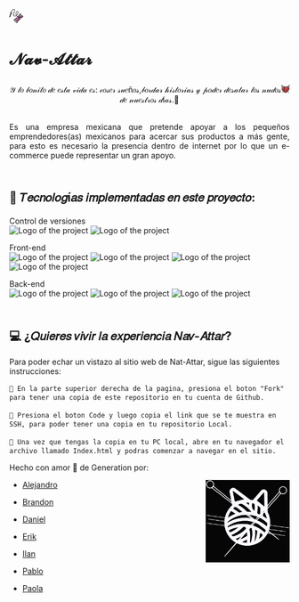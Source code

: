 
<img src="./img/logos/hilo-de-aguja.png"  width="5%" alt="Logo of the project" align="left">  

# <p style="text-align:left;"> <br> 𝓝𝓪𝓿-𝓐𝓽𝓽𝓪𝓻 </p>

<img src="./img/logos/tejido-de-punto.png"  width="3%" alt="Logo of the project" align="right">
<p style="text-align:center"> 𝒴 𝓁𝑜 𝒷𝑜𝓃𝒾𝓉𝑜 𝒹𝑒 𝑒𝓈𝓉𝒶 𝓋𝒾𝒹𝒶 𝑒𝓈: 𝒸𝑜𝓈𝑒𝓇 𝓈𝓊𝑒ñ𝑜𝓈,𝒷𝑜𝓇𝒹𝒶𝓇 𝒽𝒾𝓈𝓉𝑜𝓇𝒾𝒶𝓈 𝓎 𝓅𝑜𝒹𝑒𝓇 𝒹𝑒𝓈𝒶𝓉𝒶𝓇 𝓁𝑜𝓈 𝓃𝓊𝒹𝑜𝓈 𝒹𝑒 𝓃𝓊𝑒𝓈𝓉𝓇𝑜𝓈 𝒹í𝒶𝓈.💜 </p>

 
<p style="text-align:justify"> <br>Es una empresa mexicana que pretende apoyar a los pequeños emprendedores(as) mexicanos para acercar sus productos a más gente, para esto es necesario la presencia dentro de internet por lo que un e-commerce puede
representar un gran apoyo. </p> 

## <p> <br> 🔧 𝑇𝑒𝑐𝑛𝑜𝑙𝑜𝑔í𝑎𝑠 𝑖𝑚𝑝𝑙𝑒𝑚𝑒𝑛𝑡𝑎𝑑𝑎𝑠 𝑒𝑛 𝑒𝑠𝑡𝑒 𝑝𝑟𝑜𝑦𝑒𝑐𝑡𝑜: </p>

<p> Control de versiones <br>
<img src="./img/tecnologías/Git_icon.svg.png"  width="5%" alt="Logo of the project">
<img src="./img/tecnologías/github.png"  width="5%" alt="Logo of the project">
</p>

<p> Front-end <br>
<img src="./img/tecnologías/174854.png"  width="5%" alt="Logo of the project">
<img src="./img/tecnologías/css.png"  width="7%" alt="Logo of the project">
<img src="./img/tecnologías/Bootstrap_logo.svg.png"  width="5.5%" alt="Logo of the project"> 
<img src="./img/tecnologías/1024px-Unofficial_JavaScript_logo_2.png"  width="5%" alt="Logo of the project"> 
</p>

<p> Back-end <br>
<img src="./img/tecnologías/mysql.png"  width="10%" alt="Logo of the project"> 
<img src="./img/tecnologías/java.png"  width="13%" alt="Logo of the project"> 
<img src="./img/tecnologías/spring-boot.png"  width="10%" alt="Logo of the project"> 
</p>

## <br> 💻 ¿𝑄𝑢𝑖𝑒𝑟𝑒𝑠 𝑣𝑖𝑣𝑖𝑟 𝑙𝑎 𝑒𝑥𝑝𝑒𝑟𝑖𝑒𝑛𝑐𝑖𝑎 𝑁𝑎𝑣-𝐴𝑡𝑡𝑎𝑟?

 Para poder echar un vistazo al sitio web de Nat-Attar, sigue  las siguientes instrucciones:



```shell
🧶 En la parte superior derecha de la pagina, presiona el boton "Fork" para tener una copia de este repositorio en tu cuenta de Github.

🧶 Presiona el boton Code y luego copia el link que se te muestra en SSH, para poder tener una copia en tu repositorio Local.

🧶 Una vez que tengas la copia en tu PC local, abre en tu navegador el archivo llamado Index.html y podras comenzar a navegar en el sitio. 
```


<p> Hecho con amor 💜 de Generation por: </p>

<img src="./img/logos/gatoBN.JPG"  width="30%" alt="Logo of the project" align="right">

- [Alejandro](https://github.com/Alex-Grym)

- [Brandon](https://github.com/jaimes1br)

- [Daniel](https://github.com/DannHdz)

- [Erik](https://github.com/ErikRame69) 

- [Ilan](https://github.com/ilanSAnchez28)

- [Pablo](https://github.com/PabloPerezGil)

- [Paola](https://github.com/Paola-Q)

